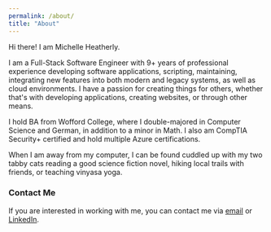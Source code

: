 ```yaml
---
permalink: /about/
title: "About"
---
```


Hi there! I am Michelle Heatherly.

I am a Full-Stack Software Engineer with 9+ years of professional experience developing software applications, scripting, maintaining, integrating new features into both modern and legacy systems, as well as cloud environments. I have a passion for creating things for others, whether that's with developing applications, creating websites, or through other means.

I hold BA from Wofford College, where I double-majored in Computer Science and German, in addition to a minor in Math. I also am CompTIA Security+ certified and hold multiple Azure certifications.

When I am away from my computer, I can be found cuddled up with my two tabby cats reading a good science fiction novel, hiking local trails with friends, or teaching vinyasa yoga.

### Contact Me

If you are interested in working with me, you can contact me via [email](mailto:michelleheatherly218@outlook.com) or [LinkedIn](https://www.linkedin.com/in/rachael-michelle-heatherly/).
